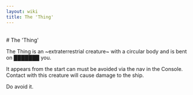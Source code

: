 ```yaml
---
layout: wiki
title: The 'Thing'
---
```


<br>
# The 'Thing'
<br>

The Thing is an ~extraterrestrial creature~ with a circular body and is bent on ███████ you.

It appears from the start can must be avoided via the nav in the Console.\
Contact with this creature will cause damage to the ship.

Do avoid it.
